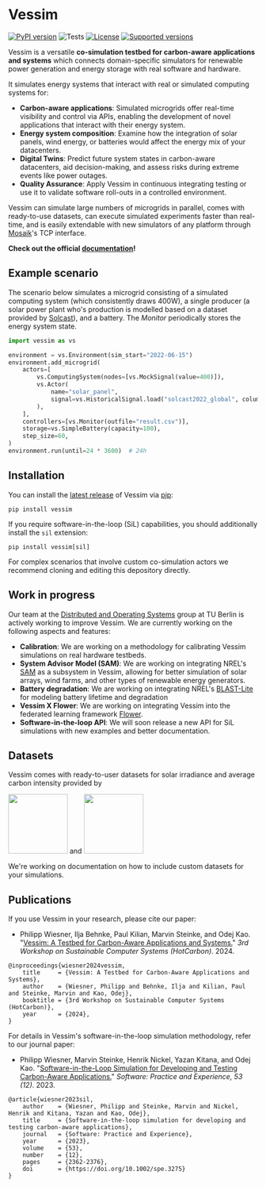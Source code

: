 # Vessim

[![PyPI version](https://img.shields.io/pypi/v/vessim.svg?color=52c72b)](https://pypi.org/project/vessim/)
![Tests](https://github.com/dos-group/vessim/actions/workflows/linting-and-testing.yml/badge.svg)
[![License](https://img.shields.io/pypi/l/vessim.svg)](https://pypi.org/project/vessim/)
[![Supported versions](https://img.shields.io/pypi/pyversions/vessim.svg)](https://pypi.org/project/vessim/)

Vessim is a versatile **co-simulation testbed for carbon-aware applications and systems** which connects domain-specific simulators for renewable power generation and energy storage with real software and hardware.

It simulates energy systems that interact with real or simulated computing systems for:

- **Carbon-aware applications**: Simulated microgrids offer real-time visibility and control via APIs, enabling the development of novel applications that interact with their energy system.
- **Energy system composition**: Examine how the integration of solar panels, wind energy, or batteries would affect the energy mix of your datacenters.
- **Digital Twins**: Predict future system states in carbon-aware datacenters, aid decision-making, and assess risks during extreme events like power outages.
- **Quality Assurance**: Apply Vessim in continuous integrating testing or use it to validate software roll-outs in a controlled environment.

Vessim can simulate large numbers of microgrids in parallel, comes with ready-to-use datasets, can execute simulated experiments faster than real-time, and is easily extendable with new simulators of any platform through [Mosaik](https://mosaik.offis.de)'s TCP interface.

**Check out the official [documentation](https://vessim.readthedocs.io/en/latest/)!**

## Example scenario

The scenario below simulates a microgrid consisting of a simulated computing system (which consistently draws 400W), a single producer (a solar power plant who's production is modelled based on a dataset provided by [Solcast](https://solcast.com/)), and a battery. The *Monitor* periodically stores the energy system state.

```python
import vessim as vs

environment = vs.Environment(sim_start="2022-06-15")
environment.add_microgrid(
    actors=[
        vs.ComputingSystem(nodes=[vs.MockSignal(value=400)]),
        vs.Actor(
            name="solar_panel",
            signal=vs.HistoricalSignal.load("solcast2022_global", column="Berlin")
        ),
    ],
    controllers=[vs.Monitor(outfile="result.csv")],
    storage=vs.SimpleBattery(capacity=100),
    step_size=60,
)
environment.run(until=24 * 3600)  # 24h
```


## Installation

You can install the [latest release](https://pypi.org/project/vessim/) of Vessim
via [pip](https://pip.pypa.io/en/stable/quickstart/):

```
pip install vessim
```

If you require software-in-the-loop (SiL) capabilities, you should additionally install the `sil` extension:

```
pip install vessim[sil]
```

For complex scenarios that involve custom co-simulation actors we recommend cloning and editing this depository directly.


## Work in progress

Our team at the [Distributed and Operating Systems](https://distributedsystems.berlin/) group at TU Berlin is actively working to improve Vessim.
We are currently working on the following aspects and features:

- **Calibration**: We are working on a methodology for calibrating Vessim simulations on real hardware testbeds.
- **System Advisor Model (SAM)**: We are working on integrating NREL's [SAM](https://sam.nrel.gov/) as a subsystem in Vessim, allowing for better simulation of solar arrays, wind farms, and other types of renewable energy generators.
- **Battery degradation**: We are working on integrating NREL's [BLAST-Lite](https://github.com/NREL/BLAST-Lite) for modeling battery lifetime and degradation
- **Vessim X Flower**: We are working on integrating Vessim into the federated learning framework [Flower](https://flower.ai).
- **Software-in-the-loop API**: We will soon release a new API for SiL simulations with new examples and better documentation.


## Datasets

Vessim comes with ready-to-user datasets for solar irradiance and average carbon intensity provided by

<p float="left">
  <img src="docs/_static/solcast_logo.png" width="120" />
  <span> and </span>
  <img src="docs/_static/watttime_logo.png" width="120" />
</p>

We're working on documentation on how to include custom datasets for your simulations.


## Publications

If you use Vessim in your research, please cite our paper:

- Philipp Wiesner, Ilja Behnke, Paul Kilian, Marvin Steinke, and Odej Kao. "[Vessim: A Testbed for Carbon-Aware Applications and Systems.](https://arxiv.org/pdf/2306.09774.pdf)" _3rd Workshop on Sustainable Computer Systems (HotCarbon)_. 2024.

```
@inproceedings{wiesner2024vessim,
    title     = {Vessim: A Testbed for Carbon-Aware Applications and Systems},
    author    = {Wiesner, Philipp and Behnke, Ilja and Kilian, Paul and Steinke, Marvin and Kao, Odej},
    booktitle = {3rd Workshop on Sustainable Computer Systems (HotCarbon)},
    year      = {2024},
}
```

For details in Vessim's software-in-the-loop simulation methodology, refer to our journal paper:

- Philipp Wiesner, Marvin Steinke, Henrik Nickel, Yazan Kitana, and Odej Kao. "[Software-in-the-Loop Simulation for Developing and Testing Carbon-Aware Applications.](https://doi.org/10.1002/spe.3275)" _Software: Practice and Experience, 53 (12)_. 2023.

```
@article{wiesner2023sil,
    author    = {Wiesner, Philipp and Steinke, Marvin and Nickel, Henrik and Kitana, Yazan and Kao, Odej},
    title     = {Software-in-the-loop simulation for developing and testing carbon-aware applications},
    journal   = {Software: Practice and Experience},
    year      = {2023},
    volume    = {53},
    number    = {12},
    pages     = {2362-2376},
    doi       = {https://doi.org/10.1002/spe.3275}
}
```

